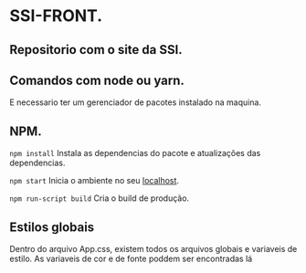 # SSI-FRONT.
## Repositorio com o site da SSI. 
  
## Comandos com node ou yarn. 
   
   E necessario ter um gerenciador de pacotes instalado na maquina. 
   
   ## NPM. 
   ```npm install``` 
   Instala as dependencias do pacote e atualizações das dependencias.
   
   ``` npm start ```
   Inicia o ambiente no seu [localhost](http://localhost:3000/).
   
   ``` npm run-script build ```
   Cria o build de produção. 
   
## Estilos globais
   
   Dentro do arquivo App.css, existem todos os arquivos globais e variaveis de estilo. 
   As variaveis de cor e de fonte poddem ser encontradas lá 
  

   
  



